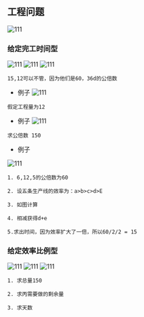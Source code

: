 ## 工程问题

![111](../images4/171.png)

### 给定完工时间型

![111](../images4/172.png)
![111](../images4/173.png)
![111](../images4/174.png)

```
15,12可以不管，因为他们是60，36d的公倍数
```

- 例子
![111](../images4/175.png)

```
假定工程量为12
```

- 例子
![111](../images4/176.png)


```
求公倍数 150
```

- 例子

![111](../images4/177.png)

```
1. 6,12,5的公倍数为60

2. 设五条生产线的效率为：a>b>c>d>E

3. 如图计算

4. 相减获得d+e

5.求出时间，因为效率扩大了一倍，所以60/2/2 = 15

```

### 给定效率比例型

![111](../images4/178.png)
![111](../images4/179.png)
![111](../images4/180.png)

```
1. 求总量150

2. 求丙需要做的剩余量

3. 求天数

```